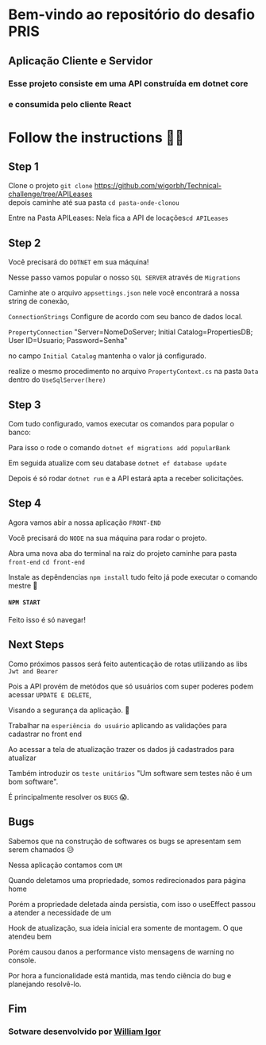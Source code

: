 # Bem-vindo ao repositório do desafio PRIS 

##  Aplicação Cliente e Servidor

### Esse projeto consiste em uma API construída em dotnet core
### e consumida pelo cliente React

# Follow the instructions 💪🏽

## Step 1

Clone o projeto 
`git clone`  https://github.com/wigorbh/Technical-challenge/tree/APILeases                                    
depois caminhe até sua pasta `cd pasta-onde-clonou`

Entre na Pasta APILeases: Nela fica a API de locações`cd APILeases`

## Step 2

Você precisará do `DOTNET` em sua máquina!

Nesse passo vamos popular o nosso `SQL SERVER` através de `Migrations`

Caminhe ate o arquivo `appsettings.json` nele você encontrará a nossa string de conexão,

`ConnectionStrings` Configure de acordo com seu banco de dados local.       

`PropertyConnection` "Server=NomeDoServer; Initial Catalog=PropertiesDB; User ID=Usuario; Password=Senha"   

 no campo `Initial Catalog` mantenha o valor já configurado.
 
 realize o mesmo procedimento no arquivo `PropertyContext.cs` na pasta `Data` dentro do `UseSqlServer(here)`


## Step 3

Com tudo configurado, vamos executar os comandos para popular o banco:

Para isso o rode o comando `dotnet ef migrations add popularBank`

Em seguida atualize com seu database `dotnet ef database update`

Depois é só rodar `dotnet run` e a API estará apta a receber solicitações.

## Step 4

Agora vamos abir a nossa aplicação `FRONT-END`

Você precisará do `NODE` na sua máquina para rodar o projeto.

Abra uma nova aba do terminal na raiz do projeto caminhe para pasta `front-end` `cd front-end`

Instale as depêndencias `npm install` tudo feito já pode executar o comando mestre 🧙

#### `NPM START`

Feito isso é só navegar!


## Next Steps

Como próximos passos será feito autenticação de rotas utilizando as libs `Jwt and Bearer`                      

Pois a API provém de metódos que só usuários com super poderes podem acessar  `UPDATE E DELETE`,

Visando a segurança da aplicação. 🙂

Trabalhar na `esperiência do usuário` aplicando as validações para cadastrar no front end

Ao acessar a tela de atualização trazer os dados já cadastrados para atualizar

Também introduzir os `teste unitários` "Um software sem testes não é um bom software".

É principalmente resolver os `BUGS` 😱.

## Bugs

Sabemos que na construção de softwares os bugs se apresentam sem serem chamados 😥

Nessa aplicação contamos com `UM`

Quando deletamos uma propriedade, somos redirecionados para página home 

Porém a propriedade deletada ainda persistia, com isso o useEffect passou a atender a necessidade de um 

Hook de atualização, sua ideia inicial era somente de montagem. O que atendeu bem

Porém causou danos a performance visto mensagens de warning no console. 

Por hora a funcionalidade está mantida, mas tendo ciência do bug e planejando resolvê-lo.


## Fim

### Sotware desenvolvido por <a href="https://www.linkedin.com/in/williamigor/">William Igor </a>





